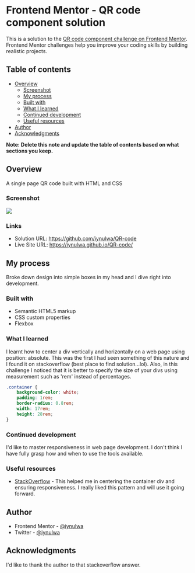 # Frontend Mentor - QR code component solution

This is a solution to the [QR code component challenge on Frontend Mentor](https://www.frontendmentor.io/challenges/qr-code-component-iux_sIO_H). Frontend Mentor challenges help you improve your coding skills by building realistic projects. 

## Table of contents

- [Overview](#overview)
  - [Screenshot](#screenshot)
  - [My process](#my-process)
  - [Built with](#built-with)
  - [What I learned](#what-i-learned)
  - [Continued development](#continued-development)
  - [Useful resources](#useful-resources)
- [Author](#author)
- [Acknowledgments](#acknowledgments)

**Note: Delete this note and update the table of contents based on what sections you keep.**

## Overview

A single page QR code built with HTML and CSS

### Screenshot

![](./images/Screenshot%202025-04-01%20093246.png)

### Links

- Solution URL: https://github.com/iynulwa/QR-code
- Live Site URL: https://iynulwa.github.io/QR-code/

## My process

Broke down design into simple boxes in my head and I dive right into development.

### Built with

- Semantic HTML5 markup
- CSS custom properties
- Flexbox

### What I learned

I learnt how to center a div vertically and horizontally on a web page using position: absolute. This was the first I had seen something of this nature and I found it on stackoverflow (best place to find solution...lol).
Also, in this challenge I noticed that it is better to specify the size of your divs using measurement such as 'rem' instead of percentages.
``` css
.container {
    background-color: white;
    padding: 1rem;
    border-radius: 0.8rem;
    width: 17rem;
    height: 28rem;
}
```

### Continued development

I'd like to master responsiveness in web page development. I don't think I have fully grasp how and when to use the tools available.

### Useful resources

- [StackOverflow](https://stackoverflow.com/questions/14123999/center-a-div-horizontally-and-vertically) - This helped me in centering the container div and ensuring responsiveness. I really liked this pattern and will use it going forward.

## Author

- Frontend Mentor - [@iynulwa](https://www.frontendmentor.io/profile/iynulwa)
- Twitter - [@iynulwa](https://www.twitter.com/iynulwa)

## Acknowledgments

I'd like to thank the author to that stackoverflow answer.
